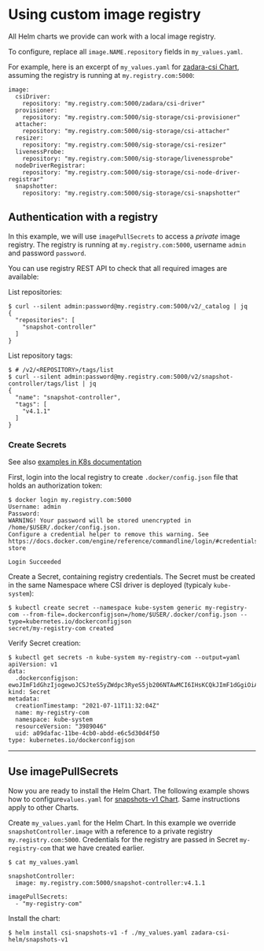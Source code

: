 # Using custom image registry

All Helm charts we provide can work with a local image registry.

To configure, replace all `image.NAME.repository` fields in `my_values.yaml`.

For example, here is an excerpt of `my_values.yaml` for [zadara-csi Chart](../helm/zadara-csi),
assuming the registry is running at `my.registry.com:5000`:
```
image:
  csiDriver:
    repository: "my.registry.com:5000/zadara/csi-driver"
  provisioner:
    repository: "my.registry.com:5000/sig-storage/csi-provisioner"
  attacher:
    repository: "my.registry.com:5000/sig-storage/csi-attacher"
  resizer:
    repository: "my.registry.com:5000/sig-storage/csi-resizer"
  livenessProbe:
    repository: "my.registry.com:5000/sig-storage/livenessprobe"
  nodeDriverRegistrar:
    repository: "my.registry.com:5000/sig-storage/csi-node-driver-registrar"
  snapshotter:
    repository: "my.registry.com:5000/sig-storage/csi-snapshotter"
```

## Authentication with a registry

In this example, we will use `imagePullSecrets` to access a *private* image registry.
The registry is running at `my.registry.com:5000`, username `admin` and password `password`.

You can use registry REST API to check that all required images are available:

List repositories:
```
$ curl --silent admin:password@my.registry.com:5000/v2/_catalog | jq
{
  "repositories": [
    "snapshot-controller"
  ]
}
```

List repository tags:
```
$ # /v2/<REPOSITORY>/tags/list
$ curl --silent admin:password@my.registry.com:5000/v2/snapshot-controller/tags/list | jq
{
  "name": "snapshot-controller",
  "tags": [
    "v4.1.1"
  ]
}
```

### Create Secrets

See also [examples in K8s documentation](https://kubernetes.io/docs/tasks/configure-pod-container/pull-image-private-registry/)

First, login into the local registry to create `.docker/config.json` file that holds an authorization token:
```
$ docker login my.registry.com:5000
Username: admin
Password:
WARNING! Your password will be stored unencrypted in /home/$USER/.docker/config.json.
Configure a credential helper to remove this warning. See
https://docs.docker.com/engine/reference/commandline/login/#credentials-store

Login Succeeded
```

Create a Secret, containing registry credentials.
The Secret must be created in the same Namespace where CSI driver is deployed (typicaly `kube-system`):
```
$ kubectl create secret --namespace kube-system generic my-registry-com --from-file=.dockerconfigjson=/home/$USER/.docker/config.json --type=kubernetes.io/dockerconfigjson
secret/my-registry-com created
```

Verify Secret creation:
```
$ kubectl get secrets -n kube-system my-registry-com --output=yaml
apiVersion: v1
data:
  .dockerconfigjson: ewoJImF1dGhzIjogewoJCSJteS5yZWdpc3RyeS5jb206NTAwMCI6IHsKCQkJImF1dGgiOiAiWVdSdGFXNDZjR0Z6YzNkdmNtUT0iCgkJfQoJfQp9
kind: Secret
metadata:
  creationTimestamp: "2021-07-11T11:32:04Z"
  name: my-registry-com
  namespace: kube-system
  resourceVersion: "3989046"
  uid: a09dafac-11be-4cb0-abdd-e6c5d30d4f50
type: kubernetes.io/dockerconfigjson
```

---

## Use imagePullSecrets

Now you are ready to install the Helm Chart.
The following example shows how to configure`values.yaml` for [snapshots-v1 Chart](../helm/snapshots-v1).
Same instructions apply to other Charts.

Create `my_values.yaml` for the Helm Chart.
In this example we override `snapshotController.image` with a reference to a private registry `my.registry.com:5000`.
Credentials for the registry are passed in Secret `my-registry-com` that we have created earlier.
```
$ cat my_values.yaml

snapshotController:
  image: my.registry.com:5000/snapshot-controller:v4.1.1

imagePullSecrets:
  - "my-registry-com"
```

Install the chart:

```
$ helm install csi-snapshots-v1 -f ./my_values.yaml zadara-csi-helm/snapshots-v1
```


